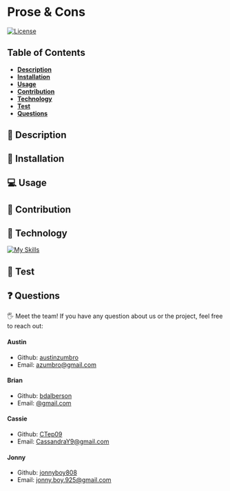 # Prose & Cons

[![License](https://img.shields.io/badge/license-MIT-ff69b4)](https://opensource.org/license/MIT)

## Table of Contents

- [**Description**](#📑-description)
- [**Installation**](#💾-installation)
- [**Usage**](#💻-usage)
- [**Contribution**](#🤝-contribution)
- [**Technology**](#🚀-technology)
- [**Test**](#🧪-test)
- [**Questions**](#❓-questions)

## 📑 Description

## 💾 Installation

## 💻 Usage

## 🤝 Contribution

## 🚀 Technology

[![My Skills](https://skillicons.dev/icons?i=apollo,babel,express,graphql,github,heroku,js,react,mongodb,nodejs,vscode&perline=3)](https://skillicons.dev)

## 🧪 Test

## ❓ Questions

🖐 Meet the team! If you have any question about us or the project, feel free to reach out:

#### Austin

- Github: [austinzumbro](https://github.com/austinzumbro)
- Email: [azumbro@gmail.com](mailto:azumbro@gmail.com)

#### Brian

- Github: [bdalberson](https://github.com/bdalberson)
- Email: [@gmail.com](mailto:)

#### Cassie

- Github: [CTep09](https://github.com/CTep09)
- Email: [CassandraY9@gmail.com](mailto:cassandray9@gmail.com)

#### Jonny

- Github: [jonnyboy808](https://github.com/jonnyboy808)
- Email: [jonny.boy.925@gmail.com](mailto:jonny.boy.925@gmail.com)
